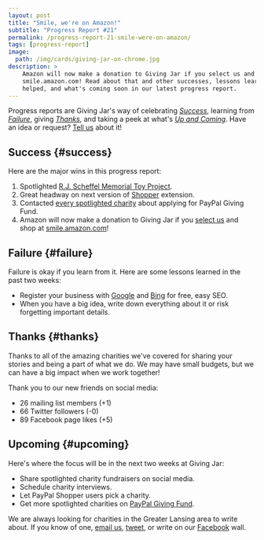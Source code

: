 ```yaml
---
layout: post
title: "Smile, we're on Amazon!"
subtitle: "Progress Report #21"
permalink: /progress-report-21-smile-were-on-amazon/
tags: [progress-report]
image:
  path: /img/cards/giving-jar-on-chrome.jpg
description: >
    Amazon will now make a donation to Giving Jar if you select us and shop at
    smile.amazon.com! Read about that and other successes, lessons learned, who
    helped, and what's coming soon in our latest progress report.
---
```


Progress reports are Giving Jar's way of celebrating *[Success][1]*, learning from *[Failure][2]*, giving *[Thanks][3]*, and taking a peek at what's *[Up and Coming][4]*. Have an idea or request? [Tell us][5] about it!

## Success {#success}

Here are the major wins in this progress report:

1. Spotlighted [R.J. Scheffel Memorial Toy Project][8].
2. Great headway on next version of [Shopper][9] extension.
3. Contacted [every spotlighted charity][10] about applying for PayPal Giving Fund.
4. Amazon will now make a donation to Giving Jar if you [select us][14] and shop at [smile.amazon.com][15]!

## Failure {#failure}

Failure is okay if you learn from it. Here are some lessons learned in the past two weeks:

* Register your business with [Google][12] and [Bing][13] for free, easy SEO.
* When you have a big idea, write down everything about it or risk forgetting important details.

## Thanks {#thanks}

Thanks to all of the amazing charities we've covered for sharing your stories and being a part of what we do. We may have small budgets, but we can have a big impact when we work together!

Thank you to our new friends on social media:

* 26 mailing list members (+1)
* 66 Twitter followers (-0)
* 89 Facebook page likes (+5)

## Upcoming {#upcoming}

Here's where the focus will be in the next two weeks at Giving Jar:

* Share spotlighted charity fundraisers on social media.
* Schedule charity interviews.
* Let PayPal Shopper users pick a charity.
* Get more spotlighted charities on [PayPal Giving Fund][12].

We are always looking for charities in the Greater Lansing area to write about. If you know of one, [email us][5], [tweet][6], or write on our [Facebook][7] wall.



[1]: #success "Success Section"
[2]: #failure "Failure Section"
[3]: #thanks "Thanks Section"
[4]: #upcoming "Upcoming Section"
[5]: mailto:hello@givingjar.org "Email Giving Jar"
[6]: https://twitter.com/givingjar "Giving Jar on Twitter"
[7]: https://www.facebook.com/givingjarorg "Giving Jar on Facebook"
[8]: http://blog.givingjar.org/charity-spotlight-rj-scheffel-memorial-toy-project/ "R.J. Scheffel Memorial Toy Project Spotlight"
[9]: https://chrome.google.com/webstore/detail/giving-jar-paypal-shopper/bmnbanoiomonjeemkeoeamjaalplidlg?hl=en-US&gl=US&authuser=1 "Giving Jar's PayPal Shopper Extension on the Chrome Store"
[10]: http://blog.givingjar.org/tag/spotlight/ "Index of all spotlighted charities on the Giving Jar blog"
[11]: https://www.paypal.com/givingfund/ "PayPal Giving Fund Homepage"
[12]: https://www.google.com/business/ "Google My Business Homepage"
[13]: https://www.bingplaces.com/ "Bing Places for Businesses Homepage"
[14]: https://smile.amazon.com/ch/81-3131837 "Select Giving Jar as your charity on Amazon Smile"
[15]: https://smile.amazon.com/ "Start shopping at Amazon Smile"
